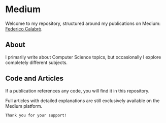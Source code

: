 
# Medium

Welcome to my repository, structured around my publications on Medium: [Federico Calabrò](https://medium.com/@fedcal).

## About
I primarily write about Computer Science topics, but occasionally I explore completely different subjects.

## Code and Articles
If a publication references any code, you will find it in this repository. 

Full articles with detailed explanations are still exclusively available on the Medium platform.


```
Thank you for your support!
```
